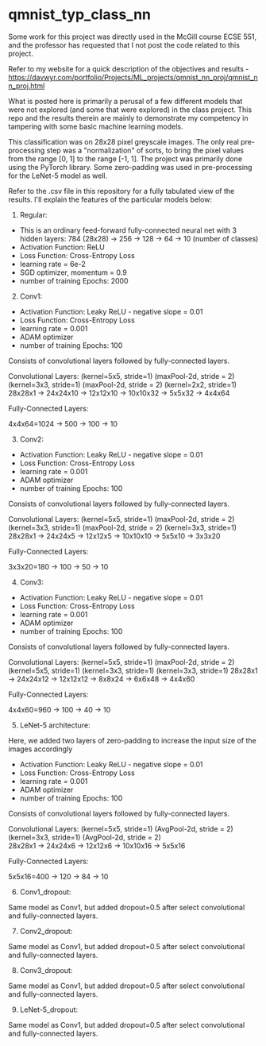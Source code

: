 # qmnist_typ_class_nn

Some work for this project was directly used in the McGill course ECSE 551, and the professor has requested that I not post the code related to this project. 

Refer to my website for a quick description of the objectives and results - https://davwyr.com/portfolio/Projects/ML_projects/qmnist_nn_proj/qmnist_nn_proj.html

What is posted here is primarily a perusal of a few different models that were not explored (and some that were explored) in the class project.
This repo and the results therein are mainly to demonstrate my competency in tampering with some basic machine learning models. 

This classification was on 28x28 pixel greyscale images. The only real pre-processing step was a "normalization" of sorts, to bring 
the pixel values from the range [0, 1] to the range [-1, 1]. The project was primarily done using the PyTorch library. Some zero-padding
was used in pre-processing for the LeNet-5 model as well.

Refer to the .csv file in this repository for a fully tabulated view of the results. I'll explain the features of the particular models below:

1. Regular:

  - This is an ordinary feed-forward fully-connected neural net with 3 hidden layers: 784 (28x28) -> 256 -> 128 -> 64 -> 10 (number of classes)
  - Activation Function: ReLU
  - Loss Function: Cross-Entropy Loss
  - learning rate = 6e-2
  - SGD optimizer, momentum = 0.9
  - number of training Epochs: 2000

2. Conv1:

  - Activation Function: Leaky ReLU - negative slope = 0.01
  - Loss Function: Cross-Entropy Loss
  - learning rate = 0.001
  - ADAM optimizer
  - number of training Epochs: 100

  Consists of convolutional layers followed by fully-connected layers.
  
  Convolutional Layers:
       (kernel=5x5, stride=1)      (maxPool-2d, stride = 2)     (kernel=3x3, stride=1)      (maxPool-2d, stride = 2)     (kernel=2x2, stride=1)
  28x28x1        ->       24x24x10          ->           12x12x10          ->        10x10x32          ->          5x5x32           ->        4x4x64
  
  Fully-Connected Layers:
  
  4x4x64=1024    ->    500   ->    100    ->    10

3. Conv2:

  - Activation Function: Leaky ReLU - negative slope = 0.01
  - Loss Function: Cross-Entropy Loss
  - learning rate = 0.001
  - ADAM optimizer
  - number of training Epochs: 100

  Consists of convolutional layers followed by fully-connected layers.
  
  Convolutional Layers:
       (kernel=5x5, stride=1)      (maxPool-2d, stride = 2)     (kernel=3x3, stride=1)      (maxPool-2d, stride = 2)     (kernel=3x3, stride=1)
  28x28x1        ->       24x24x5          ->           12x12x5          ->        10x10x10          ->          5x5x10           ->        3x3x20
  
  Fully-Connected Layers:
  
  3x3x20=180    ->    100   ->    50    ->    10

4. Conv3:

  - Activation Function: Leaky ReLU - negative slope = 0.01
  - Loss Function: Cross-Entropy Loss
  - learning rate = 0.001
  - ADAM optimizer
  - number of training Epochs: 100

  Consists of convolutional layers followed by fully-connected layers.
  
  Convolutional Layers:
       (kernel=5x5, stride=1)      (maxPool-2d, stride = 2)     (kernel=5x5, stride=1)      (kernel=3x3, stride=1)     (kernel=3x3, stride=1)
  28x28x1        ->       24x24x12          ->           12x12x12          ->        8x8x24          ->          6x6x48           ->        4x4x60
  
  Fully-Connected Layers:
  
  4x4x60=960    ->    100   ->    40    ->    10

5. LeNet-5 architecture:

Here, we added two layers of zero-padding to increase the input size of the images accordingly

  - Activation Function: Leaky ReLU - negative slope = 0.01
  - Loss Function: Cross-Entropy Loss
  - learning rate = 0.001
  - ADAM optimizer
  - number of training Epochs: 100

  Consists of convolutional layers followed by fully-connected layers.
  
  Convolutional Layers:
     (kernel=5x5, stride=1)      (AvgPool-2d, stride = 2)     (kernel=3x3, stride=1)       (AvgPool-2d, stride = 2)     
  28x28x1        ->       24x24x6          ->           12x12x6          ->        10x10x16          ->          5x5x16
  
  Fully-Connected Layers:
  
  5x5x16=400    ->    120   ->    84    ->    10

6. Conv1_dropout:

  Same model as Conv1, but added dropout=0.5 after select convolutional and fully-connected layers.

  
7. Conv2_dropout:

  Same model as Conv1, but added dropout=0.5 after select convolutional and fully-connected layers.

8. Conv3_dropout:

  Same model as Conv1, but added dropout=0.5 after select convolutional and fully-connected layers.

9. LeNet-5_dropout:

  Same model as Conv1, but added dropout=0.5 after select convolutional and fully-connected layers.
